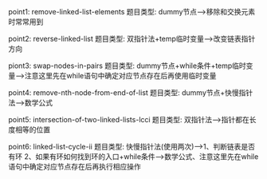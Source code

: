 point1: remove-linked-list-elements
题目类型: dummy节点-->移除和交换元素时常常用到

point2: reverse-linked-list
题目类型: 双指针法+temp临时变量-->改变链表指针方向

piont3: swap-nodes-in-pairs
题目类型: dummy节点+while条件+temp临时变量-->注意这里先在while语句中确定对应节点存在后再使用临时变量

point4: remove-nth-node-from-end-of-list
题目类型: dummy节点+快慢指针法-->数学公式

point5: intersection-of-two-linked-lists-lcci
题目类型: 双指针法-->指针都在长度相等的位置

point6: linked-list-cycle-ii
题目类型: 快慢指针法(使用两次)-->1、判断链表是否有环 2、如果有环如何找到环的入口+while条件-->数学公式、注意这里先在while语句中确定对应节点存在后再执行相应操作
